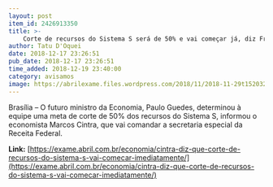 ```yaml
---
layout: post
item_id: 2426913350
title: >-
    Corte de recursos do Sistema S será de 50% e vai começar já, diz Freire
author: Tatu D'Oquei
date: 2018-12-17 23:26:51
pub_date: 2018-12-17 23:26:51
time_added: 2018-12-19 23:40:00
category: avisamos
image: https://abrilexame.files.wordpress.com/2018/11/2018-11-29t152032z_1_lynxnpeeas18t_rtroptp_4_brazil-politics-bolsonaro.jpg?quality=70&strip=info&w=680&h=453&crop=1
---
```


Brasília – O futuro ministro da Economia, Paulo Guedes, determinou à equipe uma meta de corte de 50% dos recursos do Sistema S, informou o economista Marcos Cintra, que vai comandar a secretaria especial da Receita Federal.

**Link:** [https://exame.abril.com.br/economia/cintra-diz-que-corte-de-recursos-do-sistema-s-vai-comecar-imediatamente/](https://exame.abril.com.br/economia/cintra-diz-que-corte-de-recursos-do-sistema-s-vai-comecar-imediatamente/)

